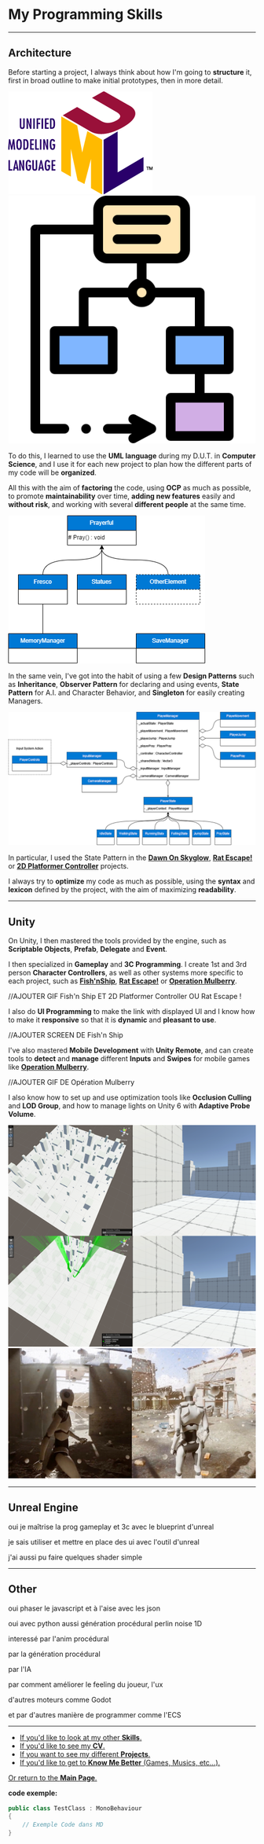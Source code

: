 
# My Programming Skills

***

## Architecture

Before starting a project, I always think about how I'm going to **structure** it, first in broad outline to make initial prototypes, then in more detail.

![UML Logo](../Documents/Pictures/UML_Logo.gif)
![UML Exemple](../Documents/Pictures/umlExemple.png)


To do this, I learned to use the **UML language** during my D.U.T. in **Computer Science**, and I use it for each new project to plan how the different parts of my code will be **organized**.

All this with the aim of **factoring** the code, using **OCP** as much as possible, to promote **maintainability** over time, **adding new features** easily and **without risk**, and working with several **different people** at the same time.

![UML Player2](../Documents/Pictures/playerUml2.png)

In the same vein, I've got into the habit of using a few **Design Patterns** such as **Inheritance**, **Observer Pattern** for declaring and using events, **State Pattern** for A.I. and Character Behavior, and **Singleton** for easily creating Managers.

![UML Player](../Documents/Pictures/playerUml.png)

In particular, I used the State Pattern in the [**Dawn On Skyglow**](../Projects/Dawn%20on%20Skyglow/DawnOnSkyglow.md), [**Rat Escape!**](../Projects/Other%20Projects/Rat%20Escape%20!/RatEscape!.md) or [**2D Platformer Controller**](../Projects/Other%20Projects/2D%20Platformer%20Controller/2dPlatformerController.md) projects.

I always try to **optimize** my code as much as possible, using the **syntax** and **lexicon** defined by the project, with the aim of maximizing **readability**.

***

## Unity

On Unity, I then mastered the tools provided by the engine, such as **Scriptable Objects**, **Prefab**, **Delegate** and **Event**.

I then specialized in **Gameplay** and **3C Programming**. I create 1st and 3rd person **Character Controllers**, as well as other systems more specific to each project, such as [**Fish'nShip**](../Projects/Fish'n'Ship/Fish'n'Ship.md), [**Rat Escape!**](../Projects/Other%20Projects/Rat%20Escape%20!/RatEscape!.md) or [**Operation Mulberry**](../Projects/Op%C3%A9ration%20Mulberry/Op%C3%A9rationMulberry.md).

//AJOUTER GIF Fish'n Ship ET 2D Platformer Controller OU Rat Escape !

I also do **UI Programming** to make the link with displayed UI and I know how to make it **responsive** so that it is **dynamic** and **pleasant to use**.

//AJOUTER SCREEN DE Fish'n Ship

I've also mastered **Mobile Development** with **Unity Remote**, and can create tools to **detect** and **manage** different **Inputs** and **Swipes** for mobile games like [**Operation Mulberry**](../Projects/Op%C3%A9ration%20Mulberry/Op%C3%A9rationMulberry.md).

//AJOUTER GIF DE Opération Mulberry

I also know how to set up and use optimization tools like **Occlusion Culling** and **LOD Group**, and how to manage lights on Unity 6 with **Adaptive Probe Volume**.

![Occlusion Culling](../Documents/Pictures/OcclusionCulling.png)
![Adaptive Probe Volume](../Documents/Pictures/APV.png)

***

## Unreal Engine

oui je maîtrise la prog gameplay et 3c avec le blueprint d'unreal

je sais utiliser et mettre en place des ui avec l'outil d'unreal

j'ai aussi pu faire quelques shader simple

***

## Other

oui phaser le javascript et à l'aise avec les json

oui avec python aussi génération procédural perlin noise 1D

interessé par l'anim procédural

par la génération procédural

par l'IA

par comment améliorer le feeling du joueur, l'ux

d'autres moteurs comme Godot

et par d'autres manière de programmer comme l'ECS

***

- [If you'd like to look at my other **Skills**.](../Skills/MySkills.md)
- [If you'd like to see my **CV**.](../Documents/AussantMarin(cvTemp).pdf)
- [If you want to see my different **Projects**.](../Projects/MyProjects.md)
- [If you'd like to get to **Know Me Better** (Games, Musics, etc...).](../WhatILike/WhatILike.md)

[Or return to the **Main Page**.](../README.md)

**code exemple:**
```C#
public class TestClass : MonoBehaviour
{
    // Exemple Code dans MD
}
```    

